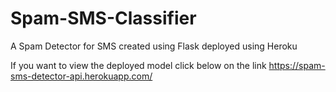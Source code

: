 # Spam-SMS-Classifier
A Spam Detector for SMS created using Flask deployed using Heroku


If you want to view the deployed model click below on the link
https://spam-sms-detector-api.herokuapp.com/
